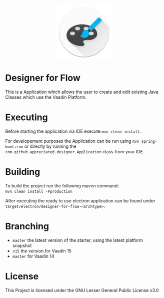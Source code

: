 <p align="center"><img src="https://github.com/appreciated/designer-for-flow/blob/master/logo-floating-low.png">
<br>
  <h1>Designer for Flow</h1>
</p>    

This is a Application which allows the user to create and edit existing Java Classes which use the Vaadin Platform.    

# Executing
Before starting the application via IDE execute `mvn clean install`.

For developement purposes the Application can be run using `mvn spring-boot:run` or directly by running the `com.github.appreciated.designer.Application` class from your IDE. 

# Building
To build the project run the following maven command:  
`mvn clean install -Pproduction` 

After executing the ready to use electron application can be found under `target/electron/designer-for-flow-<archtype>`.

# Branching

* `master` the latest version of the starter, using the latest platform snapshot
* `v15` the version for Vaadin 15
* `master` for Vaadin 14

# License

This Project is licensed under the GNU Lesser General Public License v3.0
